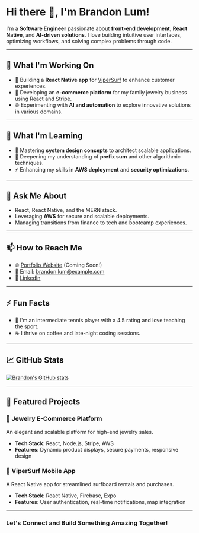 # Hi there 👋, I'm Brandon Lum!

I'm a **Software Engineer** passionate about **front-end development**, **React Native**, and **AI-driven solutions**. I love building intuitive user interfaces, optimizing workflows, and solving complex problems through code.

---

## 🔭 What I'm Working On
- 🚀 Building a **React Native app** for [ViperSurf](https://vipersurf.com) to enhance customer experiences.
- 💎 Developing an **e-commerce platform** for my family jewelry business using React and Stripe.
- 🌐 Experimenting with **AI and automation** to explore innovative solutions in various domains.

---

## 🌱 What I'm Learning
- 📖 Mastering **system design concepts** to architect scalable applications.
- 🧮 Deepening my understanding of **prefix sum** and other algorithmic techniques.
- ⚡ Enhancing my skills in **AWS deployment** and **security optimizations**.

---

## 💬 Ask Me About
- React, React Native, and the MERN stack.
- Leveraging **AWS** for secure and scalable deployments.
- Managing transitions from finance to tech and bootcamp experiences.

---

## 📫 How to Reach Me
- 🌐 [Portfolio Website](https://brandonlum.dev) (Coming Soon!)
- 📧 Email: brandon.lum@example.com
- 💼 [LinkedIn](https://linkedin.com/in/brandonlum)


---

## ⚡ Fun Facts
- 🎾 I'm an intermediate tennis player with a 4.5 rating and love teaching the sport.
- ☕ I thrive on coffee and late-night coding sessions.

---

## 📈 GitHub Stats
[![Brandon's GitHub stats](https://github-readme-stats.vercel.app/api?username=bryzle&show_icons=true&theme=radical)](https://github.com/anuraghazra/github-readme-stats)

---

## 🌟 Featured Projects
### 🛒 Jewelry E-Commerce Platform
An elegant and scalable platform for high-end jewelry sales.
- **Tech Stack**: React, Node.js, Stripe, AWS
- **Features**: Dynamic product displays, secure payments, responsive design

### 🌊 ViperSurf Mobile App
A React Native app for streamlined surfboard rentals and purchases.
- **Tech Stack**: React Native, Firebase, Expo
- **Features**: User authentication, real-time notifications, map integration

---

### Let's Connect and Build Something Amazing Together!
